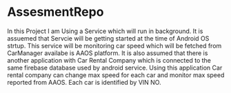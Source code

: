 # AssesmentRepo
In this Project I am Using a Service which will run in background. It is assuemed that Servcie will be getting started at the time of Android OS strtup.
This service will be monitoring car speed which will be fetched from CarManager availabe is AAOS platform. 
It is also assumed that there is another application with Car Rental Company which is connected to the same firebase database used by android service. Using this application Car rental company can change max speed for each car and monitor max speed reported from AAOS. Each car is identified by VIN NO.
